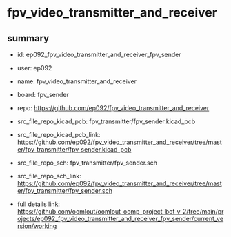 # fpv_video_transmitter_and_receiver
 
## summary 
* id: ep092_fpv_video_transmitter_and_receiver_fpv_sender
* user: ep092
* name: fpv_video_transmitter_and_receiver
* board: fpv_sender
* repo: https://github.com/ep092/fpv_video_transmitter_and_receiver
* src_file_repo_kicad_pcb: fpv_transmitter/fpv_sender.kicad_pcb
* src_file_repo_kicad_pcb_link: https://github.com/ep092/fpv_video_transmitter_and_receiver/tree/master/fpv_transmitter/fpv_sender.kicad_pcb


* src_file_repo_sch: fpv_transmitter/fpv_sender.sch
* src_file_repo_sch_link: https://github.com/ep092/fpv_video_transmitter_and_receiver/tree/master/fpv_transmitter/fpv_sender.sch
* full details link: https://github.com/oomlout/oomlout_oomp_project_bot_v_2/tree/main/projects/ep092_fpv_video_transmitter_and_receiver_fpv_sender/current_version/working  






